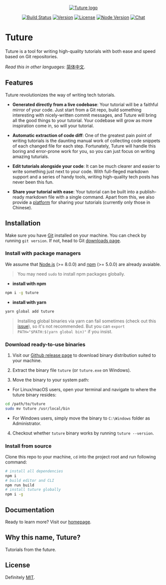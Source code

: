 <p align="center"><a href="https://docs.tuture.co" target="_blank" rel="noopener noreferrer"><img src="https://tuture.co/images/logo.svg" alt="Tuture logo"></a></p>
<p align="center">
  <a href="https://github.com/tuture-dev/tuture/actions?query=workflow%3A%22Continuous+Integration%22"><img src="https://github.com/tuture-dev/tuture/workflows/Continuous%20Integration/badge.svg" alt="Build Status"></a>
  <a href="https://www.npmjs.com/package/tuture"><img src="https://img.shields.io/npm/v/tuture" alt="Version"></a>
  <a href="https://www.npmjs.com/package/tuture"><img src="https://img.shields.io/npm/l/tuture" alt="License"></a>
  <a href="https://www.npmjs.com/package/tuture"><img src="https://img.shields.io/node/v/tuture" alt="Node Version"></a>
  <a href="https://gitter.im/tuture-dev/tuture"><img src="https://img.shields.io/gitter/room/tuture-dev/tuture" alt="Chat"></a>
</p>

# Tuture

Tuture is a tool for writing high-quality tutorials with both ease and speed based on Git repositories.

_Read this in other languages_: [简体中文](README.zh-CN.md).

## Features

Tuture revolutionizes the way of writing tech tutorials.

- **Generated directly from a live codebase**: Your tutorial will be a faithful mirror of your code. Just start from a Git repo, build something interesting with nicely-written commit messages, and Tuture will bring all the good things to your tutorial. Your codebase will grow as more inspiration come in, so will your tutorial.

- **Automatic extraction of code diff**: One of the greatest pain point of writing tutorials is the daunting manual work of collecting code snippets of each changed file for each step. Fortunately, Tuture will handle this boring and error-prone work for you, so you can just focus on writing amazing tuturials.

- **Edit tutorials alongside your code**: It can be much clearer and easier to write something just next to your code. With full-fleged markdown support and a series of handy tools, writing high-quality tech posts has never been this fun.

- **Share your tutorial with ease**: Your tutorial can be built into a publish-ready markdown file with a single command. Apart from this, we also provide a [platform](https://github.com/tuture-dev/hub) for sharing your tutorials (currently only those in Chinese).

## Installation

Make sure you have [Git](https://git-scm.com/) installed on your machine. You can check by running `git version`. If not, head to Git [downloads page](https://git-scm.com/downloads).

### Install with package managers

We assume that [Node.js](https://nodejs.org/) (>= 8.0.0) and [npm](https://www.npmjs.com/) (>= 5.0.0) are already avaiable.

> You may need `sudo` to install npm packages globally.

- **install with npm**

```bash
npm i -g tuture
```

- **install with yarn**

```bash
yarn global add tuture
```

> Installing global binaries via yarn can fail sometimes (check out this [issue](https://github.com/yarnpkg/yarn/issues/1321)), so it's not recommended. But you can `export PATH="$PATH:$(yarn global bin)"` if you insist.

### Download ready-to-use binaries

1. Visit our [Github release page](https://github.com/tuture-dev/tuture/releases) to download binary distribution suited to your machine.

2. Extract the binary file `tuture` (or `tuture.exe` on Windows).

3. Move the binary to your system path:

  - For Linux/macOS users, open your terminal and navigate to where the tuture binary resides:

  ```bash
  cd /path/to/tuture
  sudo mv tuture /usr/local/bin
  ```

  - For Windows users, simply move the binary to `C:\Windows` folder as Administrator.

4. Checkout whether `tuture` binary works by running `tuture --version`.

### Install from source

Clone this repo to your machine, `cd` into the project root and run following command:

```bash
# install all dependencies
npm i
# build editor and CLI
npm run build
# install tuture globally
npm i -g
```

## Documentation

Ready to learn more? Visit our [homepage](https://tuture.co).

## Why this name, Tuture?

Tutorials from the future.

## License

Definitely [MIT](LICENSE).

